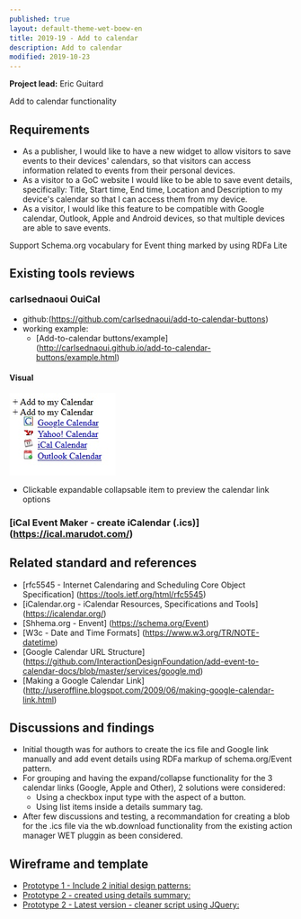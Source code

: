 ```yaml
---
published: true
layout: default-theme-wet-boew-en
title: 2019-19 - Add to calendar
description: Add to calendar
modified: 2019-10-23
---
```


**Project lead:** Eric Guitard

Add to calendar functionality

## Requirements

* As a publisher, I would like to have a new widget to allow visitors to save events to their devices' calendars, so that visitors can access information related to events from their personal devices.
* As a visitor to a GoC website I would like to be able to save event details, specifically: Title, Start time, End time, Location and Description to my device's calendar so that I can access them from my device.
* As a visitor, I would like this feature to be compatible with Google calendar, Outlook, Apple and Android devices, so that multiple devices are able to save events.

Support Schema.org vocabulary for Event thing marked by using RDFa Lite

## Existing tools reviews

### carlsednaoui OuiCal

* github:(https://github.com/carlsednaoui/add-to-calendar-buttons)
* working example: 
	* [Add-to-calendar buttons/example] (http://carlsednaoui.github.io/add-to-calendar-buttons/example.html)

#### Visual

<img src="2019-assets/add-to-calendar/ouical-design-pattern.jpg" alt="Github OuiCal visual design example" />

* Clickable expandable collapsable item to preview the calendar link options

### [iCal Event Maker - create iCalendar (.ics)] (https://ical.marudot.com/)

## Related standard and references

* [rfc5545 - Internet Calendaring and Scheduling Core Object Specification] (https://tools.ietf.org/html/rfc5545)
* [iCalendar.org - iCalendar Resources, Specifications and Tools] (https://icalendar.org/)
* [Shhema.org - Envent] (https://schema.org/Event)
* [W3c - Date and Time Formats] (https://www.w3.org/TR/NOTE-datetime)
* [Google Calendar URL Structure] (https://github.com/InteractionDesignFoundation/add-event-to-calendar-docs/blob/master/services/google.md)
* [Making a Google Calendar Link] (http://useroffline.blogspot.com/2009/06/making-google-calendar-link.html)

## Discussions and findings

* Initial thougth was for authors to create the ics file and Google link manually and add event details using RDFa markup of schema.org/Event pattern.
* For grouping and having the expand/collapse functionality for the 3 calendar links (Google, Apple and Other), 2 solutions were considered:
	* Using a checkbox input type with the aspect of a button.
	* Using list items inside a details summary tag.
* After few discussions and testing, a recommandation for creating a blob for the .ics file via the wb.download functionality from the existing action manager WET pluggin as been considered. 

## Wireframe and template

* [Prototype 1 - Include 2 initial design patterns:](../wet-boew-documentation/research/2019-19-add-calendar-prototype-1.html)
* [Prototype 2 - created using details summary:](../wet-boew-documentation/research/2019-19-add-calendar-prototype-2.html)
* [Prototype 2 - Latest version - cleaner script using JQuery:](../wet-boew-documentation/research/2019-19-add-calendar-prototype-3.html)

